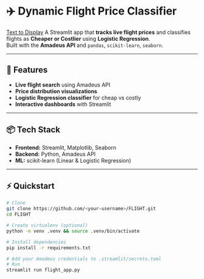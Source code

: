 # ✈️ Dynamic Flight Price Classifier

[Text to Display](https://flightpriceclassify.streamlit.app/)
A Streamlit app that **tracks live flight prices** and classifies flights as **Cheaper or Costlier** using **Logistic Regression**.  
Built with the **Amadeus API** and `pandas`, `scikit-learn`, `seaborn`.

---

## 🚀 Features
- **Live flight search** using Amadeus API  
- **Price distribution visualizations**   
- **Logistic Regression classifier** for cheap vs costly  
- **Interactive dashboards** with Streamlit  

---

## 📦 Tech Stack
- **Frontend:** Streamlit, Matplotlib, Seaborn  
- **Backend:** Python, Amadeus API  
- **ML:** scikit-learn (Linear & Logistic Regression)  

---

## ⚡ Quickstart
```bash
# Clone
git clone https://github.com/<your-username>/FLIGHT.git
cd FLIGHT

# Create virtualenv (optional)
python -m venv .venv && source .venv/bin/activate

# Install dependencies
pip install -r requirements.txt

# Add your Amadeus credentials to .streamlit/secrets.toml
# Run
streamlit run flight_app.py
